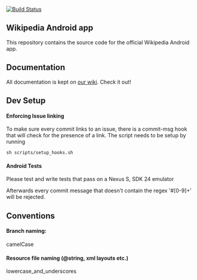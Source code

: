 [![Build Status](https://travis-ci.com/SteveLocke/SOEN390-wiki.svg?token=VdHBssbr7jcta4rPxyAp&branch=master)](https://travis-ci.com/SteveLocke/SOEN390-wiki)

## Wikipedia Android app

This repository contains the source code for the official Wikipedia Android app.

## Documentation

All documentation is kept on [our wiki](https://www.mediawiki.org/wiki/Wikimedia_Apps/Team/Wikipedia_Android_app_hacking). Check it out!

## Dev Setup

#### Enforcing Issue linking
To make sure every commit links to an issue, there is a commit-msg hook that will check for the presence of a link.  The script needs to be setup by running 

`sh scripts/setup_hooks.sh`

#### Android Tests
Please test and write tests that pass on a Nexus S, SDK 24 emulator

Afterwards every commit message that doesn't contain the regex '#[0-9]+' will be rejected.

## Conventions

#### Branch naming:
camelCase

#### Resource file naming (@string, xml layouts etc.)
lowercase_and_underscores

